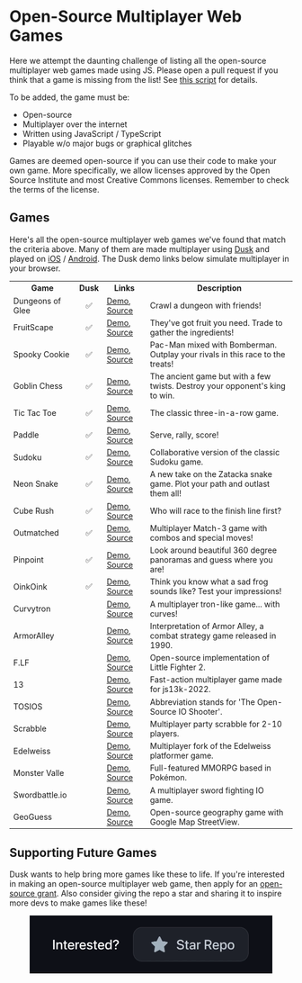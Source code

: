 # Open-Source Multiplayer Web Games

Here we attempt the daunting challenge of listing all the open-source multiplayer web games made using JS. Please open a pull request if you think that a game is missing from the list! See [this script](../scripts/update-open-source-games.js) for details.

To be added, the game must be:
- Open-source
- Multiplayer over the internet
- Written using JavaScript / TypeScript
- Playable w/o major bugs or graphical glitches

Games are deemed open-source if you can use their code to make your own game. More specifically, we allow licenses approved by the Open Source Institute and most Creative Commons licenses. Remember to check the terms of the license.

## Games

Here's all the open-source multiplayer web games we've found that match the criteria above. Many of them are made multiplayer using [Dusk](https://developers.dusk.gg) and played on [iOS](https://apps.apple.com/us/app/dusk-games-and-voice-chat/id1450358364) / [Android](https://play.google.com/store/apps/details?id=ai.dusk.tincan). The Dusk demo links below simulate multiplayer in your browser.

<table>
  <tr>
    <th>Game</th>
    <th>Dusk</th>
    <th>Links</th>
    <th>Description</th>
  </tr>
  <tr>
    <td style="vertical-align: middle;">Dungeons of Glee</td>
    <td style="text-align: center; vertical-align: middle;">✅</td>
    <td style="vertical-align: middle;"><a href="https://app.dusk.gg/dev-rRTWDp5D">Demo</a>, <a href="https://github.com/kevglass/dungeonsofglee">Source</a></td>
    <td style="vertical-align: middle;">Crawl a dungeon with friends!</td>
  </tr>
  <tr>
    <td style="vertical-align: middle;">FruitScape</td>
    <td style="text-align: center; vertical-align: middle;">✅</td>
    <td style="vertical-align: middle;"><a href="https://app.dusk.gg/dev-R612gCec">Demo</a>, <a href="https://github.com/jallen-dev/fruitscape">Source</a></td>
    <td style="vertical-align: middle;">They've got fruit you need. Trade to gather the ingredients!</td>
  </tr>
  <tr>
    <td style="vertical-align: middle;">Spooky Cookie</td>
    <td style="text-align: center; vertical-align: middle;">✅</td>
    <td style="vertical-align: middle;"><a href="https://app.dusk.gg/dev-5guffVqx">Demo</a>, <a href="https://github.com/wialy/react-game-jam-spooky-cookie">Source</a></td>
    <td style="vertical-align: middle;">Pac-Man mixed with Bomberman. Outplay your rivals in this race to the treats!</td>
  </tr>
  <tr>
    <td style="vertical-align: middle;">Goblin Chess</td>
    <td style="text-align: center; vertical-align: middle;">✅</td>
    <td style="vertical-align: middle;"><a href="https://app.dusk.gg/dev-OVhXwPb9">Demo</a>, <a href="https://github.com/kickassCoderz/goblin-chess">Source</a></td>
    <td style="vertical-align: middle;">The ancient game but with a few twists. Destroy your opponent's king to win.</td>
  </tr>
  <tr>
    <td style="vertical-align: middle;">Tic Tac Toe</td>
    <td style="text-align: center; vertical-align: middle;">✅</td>
    <td style="vertical-align: middle;"><a href="https://developers.dusk.gg/examples/tic-tac-toe/">Demo</a>, <a href="https://github.com/dusk-gg/dusk/tree/staging/examples/tic-tac-toe">Source</a></td>
    <td style="vertical-align: middle;">The classic three-in-a-row game.</td>
  </tr>
  <tr>
    <td style="vertical-align: middle;">Paddle</td>
    <td style="text-align: center; vertical-align: middle;">✅</td>
    <td style="vertical-align: middle;"><a href="https://developers.dusk.gg/examples/paddle/">Demo</a>, <a href="https://github.com/dusk-gg/dusk/tree/staging/examples/paddle">Source</a></td>
    <td style="vertical-align: middle;">Serve, rally, score!</td>
  </tr>
  <tr>
    <td style="vertical-align: middle;">Sudoku</td>
    <td style="text-align: center; vertical-align: middle;">✅</td>
    <td style="vertical-align: middle;"><a href="https://developers.dusk.gg/examples/sudoku/">Demo</a>, <a href="https://github.com/dusk-gg/dusk/tree/staging/examples/sudoku">Source</a></td>
    <td style="vertical-align: middle;">Collaborative version of the classic Sudoku game.</td>
  </tr>
  <tr>
    <td style="vertical-align: middle;">Neon Snake</td>
    <td style="text-align: center; vertical-align: middle;">✅</td>
    <td style="vertical-align: middle;"><a href="https://developers.dusk.gg/examples/neon-snake/">Demo</a>, <a href="https://github.com/dusk-gg/dusk/tree/staging/examples/neon-snake">Source</a></td>
    <td style="vertical-align: middle;">A new take on the Zatacka snake game. Plot your path and outlast them all!</td>
  </tr>
  <tr>
    <td style="vertical-align: middle;">Cube Rush</td>
    <td style="text-align: center; vertical-align: middle;">✅</td>
    <td style="vertical-align: middle;"><a href="https://developers.dusk.gg/examples/cube-rush/">Demo</a>, <a href="https://github.com/dusk-gg/dusk/tree/staging/examples/cube-rush">Source</a></td>
    <td style="vertical-align: middle;">Who will race to the finish line first?</td>
  </tr>
  <tr>
    <td style="vertical-align: middle;">Outmatched</td>
    <td style="text-align: center; vertical-align: middle;">✅</td>
    <td style="vertical-align: middle;"><a href="https://developers.dusk.gg/examples/outmatched/">Demo</a>, <a href="https://github.com/dusk-gg/dusk/tree/staging/examples/outmatched">Source</a></td>
    <td style="vertical-align: middle;">Multiplayer Match-3 game with combos and special moves!</td>
  </tr>
  <tr>
    <td style="vertical-align: middle;">Pinpoint</td>
    <td style="text-align: center; vertical-align: middle;">✅</td>
    <td style="vertical-align: middle;"><a href="https://developers.dusk.gg/examples/pinpoint/">Demo</a>, <a href="https://github.com/dusk-gg/dusk/tree/staging/examples/pinpoint">Source</a></td>
    <td style="vertical-align: middle;">Look around beautiful 360 degree panoramas and guess where you are!</td>
  </tr>
  <tr>
    <td style="vertical-align: middle;">OinkOink</td>
    <td style="text-align: center; vertical-align: middle;">✅</td>
    <td style="vertical-align: middle;"><a href="https://developers.dusk.gg/examples/oink-oink/">Demo</a>, <a href="https://github.com/dusk-gg/dusk/tree/staging/examples/oink-oink">Source</a></td>
    <td style="vertical-align: middle;">Think you know what a sad frog sounds like? Test your impressions!</td>
  </tr>
  <tr>
    <td style="vertical-align: middle;">Curvytron</td>
    <td style="text-align: center; vertical-align: middle;"></td>
    <td style="vertical-align: middle;"><a href="http://www.curvytron.com/">Demo</a>, <a href="https://github.com/Curvytron/curvytron">Source</a></td>
    <td style="vertical-align: middle;">A multiplayer tron-like game... with curves!</td>
  </tr>
  <tr>
    <td style="vertical-align: middle;">ArmorAlley</td>
    <td style="text-align: center; vertical-align: middle;"></td>
    <td style="vertical-align: middle;"><a href="https://armor-alley.net">Demo</a>, <a href="https://github.com/scottschiller/ArmorAlley">Source</a></td>
    <td style="vertical-align: middle;">Interpretation of Armor Alley, a combat strategy game released in 1990.</td>
  </tr>
  <tr>
    <td style="vertical-align: middle;">F.LF</td>
    <td style="text-align: center; vertical-align: middle;"></td>
    <td style="vertical-align: middle;"><a href="https://project-f.github.io">Demo</a>, <a href="https://github.com/Project-F/F.LF">Source</a></td>
    <td style="vertical-align: middle;">Open-source implementation of Little Fighter 2.</td>
  </tr>
  <tr>
    <td style="vertical-align: middle;">13</td>
    <td style="text-align: center; vertical-align: middle;"></td>
    <td style="vertical-align: middle;"><a href="https://iioi.herokuapp.com/">Demo</a>, <a href="https://github.com/eliasku/13">Source</a></td>
    <td style="vertical-align: middle;">Fast-action multiplayer game made for js13k-2022.</td>
  </tr>
  <tr>
    <td style="vertical-align: middle;">TOSIOS</td>
    <td style="text-align: center; vertical-align: middle;"></td>
    <td style="vertical-align: middle;"><a href="https://tosios.online/">Demo</a>, <a href="https://github.com/halftheopposite/TOSIOS">Source</a></td>
    <td style="vertical-align: middle;">Abbreviation stands for 'The Open-Source IO Shooter'.</td>
  </tr>
  <tr>
    <td style="vertical-align: middle;">Scrabble</td>
    <td style="text-align: center; vertical-align: middle;"></td>
    <td style="vertical-align: middle;"><a href="https://scrabble.bencuan.me/#/">Demo</a>, <a href="https://github.com/64bitpandas/SimultaneousScrabble">Source</a></td>
    <td style="vertical-align: middle;">Multiplayer party scrabble for 2-10 players.</td>
  </tr>
  <tr>
    <td style="vertical-align: middle;">Edelweiss</td>
    <td style="text-align: center; vertical-align: middle;"></td>
    <td style="vertical-align: middle;"><a href="https://makc.github.io/Edelweiss/">Demo</a>, <a href="https://github.com/makc/Edelweiss">Source</a></td>
    <td style="vertical-align: middle;">Multiplayer fork of the Edelweiss platformer game.</td>
  </tr>
  <tr>
    <td style="vertical-align: middle;">Monster Valle</td>
    <td style="text-align: center; vertical-align: middle;"></td>
    <td style="vertical-align: middle;"><a href="https://monstervalle.onrender.com">Demo</a>, <a href="https://github.com/ivopc/Monster-Valle/">Source</a></td>
    <td style="vertical-align: middle;">Full-featured MMORPG based in Pokémon.</td>
  </tr>
  <tr>
    <td style="vertical-align: middle;">Swordbattle.io</td>
    <td style="text-align: center; vertical-align: middle;"></td>
    <td style="vertical-align: middle;"><a href="https://swordbattle.io/">Demo</a>, <a href="https://github.com/codergautam/swordbattle.io">Source</a></td>
    <td style="vertical-align: middle;">A multiplayer sword fighting IO game.</td>
  </tr>
  <tr>
    <td style="vertical-align: middle;">GeoGuess</td>
    <td style="text-align: center; vertical-align: middle;"></td>
    <td style="vertical-align: middle;"><a href="https://geoguess.games">Demo</a>, <a href="https://github.com/GeoGuess/GeoGuess">Source</a></td>
    <td style="vertical-align: middle;">Open-source geography game with Google Map StreetView.</td>
  </tr>
</table>


## Supporting Future Games 

Dusk wants to help bring more games like these to life. If you're interested in making an open-source multiplayer web game, then apply for an [open-source grant](./README.md). Also consider giving the repo a star and sharing it to inspire more devs to make games like these!

<div align="center">
<picture>
<source media="(prefers-color-scheme: light)" srcset="../docs/static/img/star-the-repo-light.gif" >
<source media="(max-width: 543px)" srcset="../docs/static/img/star-the-repo-dark-mobile.gif" >
<img src="../docs/static/img/star-the-repo-dark.gif" alt="An animation encouraging readers to star the GitHub repo if they're interested." width="432" height="103" >
</picture>
</div>